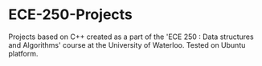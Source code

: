 # ECE-250-Projects
Projects based on C++ created as a part of the 'ECE 250 : Data structures and Algorithms' course at the University of Waterloo.
Tested on Ubuntu platform.
